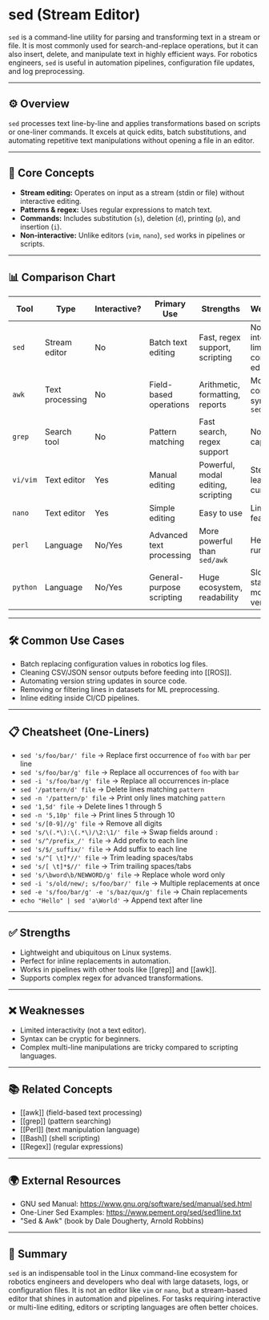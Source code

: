 # sed (Stream Editor)

`sed` is a command-line utility for parsing and transforming text in a stream or file. It is most commonly used for search-and-replace operations, but it can also insert, delete, and manipulate text in highly efficient ways. For robotics engineers, `sed` is useful in automation pipelines, configuration file updates, and log preprocessing.

---

## ⚙️ Overview

`sed` processes text line-by-line and applies transformations based on scripts or one-liner commands. It excels at quick edits, batch substitutions, and automating repetitive text manipulations without opening a file in an editor.

---

## 🧠 Core Concepts

- **Stream editing:** Operates on input as a stream (stdin or file) without interactive editing.  
- **Patterns & regex:** Uses regular expressions to match text.  
- **Commands:** Includes substitution (`s`), deletion (`d`), printing (`p`), and insertion (`i`).  
- **Non-interactive:** Unlike editors (`vim`, `nano`), `sed` works in pipelines or scripts.  

---

## 📊 Comparison Chart

| Tool     | Type              | Interactive? | Primary Use | Strengths | Weaknesses |
|----------|-------------------|--------------|-------------|-----------|-------------|
| `sed`    | Stream editor     | No           | Batch text editing | Fast, regex support, scripting | Non-interactive, limited context editing |
| `awk`    | Text processing   | No           | Field-based operations | Arithmetic, formatting, reports | More complex syntax than `sed` |
| `grep`   | Search tool       | No           | Pattern matching | Fast search, regex support | No editing capabilities |
| `vi/vim` | Text editor       | Yes          | Manual editing | Powerful, modal editing, scripting | Steeper learning curve |
| `nano`   | Text editor       | Yes          | Simple editing | Easy to use | Limited features |
| `perl`   | Language          | No/Yes       | Advanced text processing | More powerful than `sed/awk` | Heavier runtime |
| `python` | Language          | No/Yes       | General-purpose scripting | Huge ecosystem, readability | Slower startup, more verbose |

---

## 🛠️ Common Use Cases

- Batch replacing configuration values in robotics log files.  
- Cleaning CSV/JSON sensor outputs before feeding into [[ROS]].  
- Automating version string updates in source code.  
- Removing or filtering lines in datasets for ML preprocessing.  
- Inline editing inside CI/CD pipelines.  

---

## 📋 Cheatsheet (One-Liners)

- `sed 's/foo/bar/' file` → Replace first occurrence of `foo` with `bar` per line  
- `sed 's/foo/bar/g' file` → Replace all occurrences of `foo` with `bar`  
- `sed -i 's/foo/bar/g' file` → Replace all occurrences in-place  
- `sed '/pattern/d' file` → Delete lines matching `pattern`  
- `sed -n '/pattern/p' file` → Print only lines matching `pattern`  
- `sed '1,5d' file` → Delete lines 1 through 5  
- `sed -n '5,10p' file` → Print lines 5 through 10  
- `sed 's/[0-9]//g' file` → Remove all digits  
- `sed 's/\(.*\):\(.*\)/\2:\1/' file` → Swap fields around `:`  
- `sed 's/^/prefix_/' file` → Add prefix to each line  
- `sed 's/$/_suffix/' file` → Add suffix to each line  
- `sed 's/^[ \t]*//' file` → Trim leading spaces/tabs  
- `sed 's/[ \t]*$//' file` → Trim trailing spaces/tabs  
- `sed 's/\bword\b/NEWWORD/g' file` → Replace whole word only  
- `sed -i 's/old/new/; s/foo/bar/' file` → Multiple replacements at once  
- `sed -e 's/foo/bar/g' -e 's/baz/qux/g' file` → Chain replacements  
- `echo "Hello" | sed 'a\World'` → Append text after line  

---

## ✅ Strengths

- Lightweight and ubiquitous on Linux systems.  
- Perfect for inline replacements in automation.  
- Works in pipelines with other tools like [[grep]] and [[awk]].  
- Supports complex regex for advanced transformations.  

---

## ❌ Weaknesses

- Limited interactivity (not a text editor).  
- Syntax can be cryptic for beginners.  
- Complex multi-line manipulations are tricky compared to scripting languages.  

---

## 📚 Related Concepts

- [[awk]] (field-based text processing)  
- [[grep]] (pattern searching)  
- [[Perl]] (text manipulation language)  
- [[Bash]] (shell scripting)  
- [[Regex]] (regular expressions)  

---

## 🌍 External Resources

- GNU sed Manual: https://www.gnu.org/software/sed/manual/sed.html  
- One-Liner Sed Examples: https://www.pement.org/sed/sed1line.txt  
- "Sed & Awk" (book by Dale Dougherty, Arnold Robbins)  

---

## 🏁 Summary

`sed` is an indispensable tool in the Linux command-line ecosystem for robotics engineers and developers who deal with large datasets, logs, or configuration files. It is not an editor like `vim` or `nano`, but a stream-based editor that shines in automation and pipelines. For tasks requiring interactive or multi-line editing, editors or scripting languages are often better choices.
